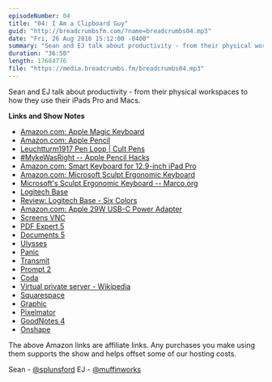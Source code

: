 ```yaml
---
episodeNumber: 04
title: "04: I Am a Clipboard Guy"
guid: "http://breadcrumbsfm.com/?name=breadcrumbs04.mp3"
date: "Fri, 26 Aug 2016 15:12:00 -0400"
summary: "Sean and EJ talk about productivity - from their physical workspaces to how they use their iPads Pro and Macs."
duration: "36:50"
length: 17684776
file: "https://media.breadcrumbs.fm/breadcrumbs04.mp3"
---
```

Sean and EJ talk about productivity - from their physical workspaces to how they use their iPads Pro and Macs.

**Links and Show Notes** 
- [Amazon.com: Apple Magic Keyboard](http://www.amazon.com/dp/B016QO64FI/?tag=breadcrumbsfm-20)
- [Amazon.com: Apple Pencil](http://www.amazon.com/dp/B016NY7784/?tag=breadcrumbsfm-20)
- [Leuchtturm1917 Pen Loop | Cult Pens](http://www.cultpens.com/i/q/LC22369/leuchtturm1917-pen-loop)
- [#MykeWasRight -- Apple Pencil Hacks](http://mykewasright.com/post/142625337481/apple-pencil-hacks)
- [Amazon.com: Smart Keyboard for 12.9-inch iPad Pro](http://www.amazon.com/dp/B018ORXB9C/?tag=breadcrumbsfm-20)
- [Amazon.com: Microsoft Sculpt Ergonomic Keyboard](http://www.amazon.com/dp/B00CYX26BC/?tag=breadcrumbsfm-20)
- [Microsoft's Sculpt Ergonomic Keyboard -- Marco.org](https://marco.org/2013/08/30/sculpt-ergonomic-keyboard-review)
- [Logitech Base](http://www.logitech.com/en-us/product/base-ipad-pro-stand)
- [Review: Logitech Base - Six Colors](https://sixcolors.com/post/2016/05/review-logitech-base/)
- [Amazon.com: Apple 29W USB-C Power Adapter](http://www.amazon.com/dp/B00VU2Z3J0/?tag=breadcrumbsfm-20)
- [ Screens VNC](https://itunes.apple.com/us/app/screens-vnc-remote-access/id655890150?mt=8&uo=4)
- [ PDF Expert 5](https://itunes.apple.com/us/app/pdf-expert-5-fill-forms-annotate/id743974925?mt=8&uo=4)
- [ Documents 5](https://itunes.apple.com/us/app/documents-5-file-system-pdf/id364901807?mt=8&uo=4)
- [ Ulysses](https://itunes.apple.com/us/app/ulysses/id950335311?mt=8&uo=4)
- [Panic](http://panic.com/)
- [ Transmit](https://itunes.apple.com/us/app/transmit/id917432930?mt=8&uo=4)
- [ Prompt 2](https://itunes.apple.com/us/app/prompt-2/id917437289?mt=8&uo=4)
- [Coda](https://itunes.apple.com/us/app/coda/id500906297?mt=8&uo=4)
- [Virtual private server - Wikipedia](https://en.wikipedia.org/wiki/Virtual_private_server)
- [Squarespace](http://www.squarespace.com/)
- [ Graphic](https://itunes.apple.com/us/app/graphic-illustration-design/id363317633?mt=8&uo=4)
- [ Pixelmator](https://itunes.apple.com/us/app/pixelmator/id924695435?mt=8&uo=4)
- [ GoodNotes 4](https://itunes.apple.com/us/app/goodnotes-4-notes-pdf/id778658393?mt=8&uo=4)
- [ Onshape](https://itunes.apple.com/us/app/onshape/id923421284?mt=8&uo=4)

The above Amazon links are affiliate links. Any purchases you make using them supports the show and helps offset some of our hosting costs.

Sean - [@splunsford](https://twitter.com/splunsford) EJ - [@muffinworks](https://twitter.com/muffinworks)